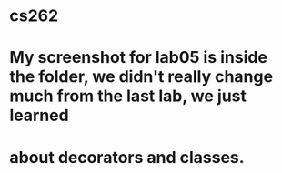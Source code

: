 # cs262
# My screenshot for lab05 is inside the folder, we didn't really change much from the last lab, we just learned
# about decorators and classes. 
